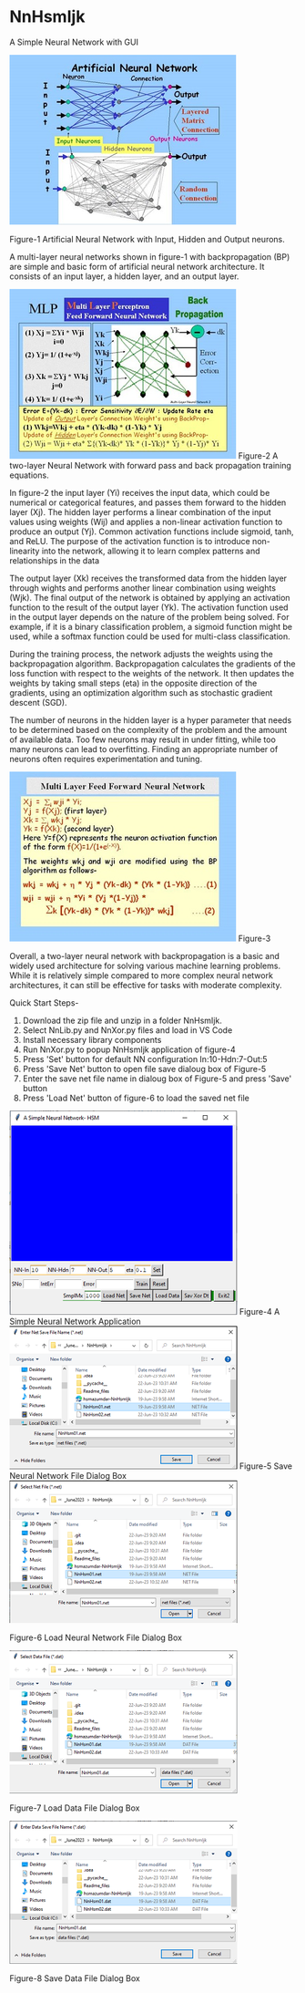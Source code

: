 # NnHsmIjk
A Simple Neural Network with GUI

<img src=Readme_files/Ann.jpg>

Figure-1 Artificial Neural Network with Input, Hidden and Output neurons.

A multi-layer neural networks shown in figure-1  with backpropagation (BP) are simple and basic form of artificial neural network architecture. It consists of an input layer, a hidden layer, and an output layer.
  
<img src="Readme_files/AnnIJK.jpg">
Figure-2 A two-layer Neural Network with forward pass and back propagation training equations.


In figure-2 the input layer (Yi) receives the input data, which could be numerical or categorical features, and passes them forward to the hidden layer (Xj). The hidden layer performs a linear combination of the input values using weights (Wij) and applies a non-linear activation function to produce an output (Yj). Common activation functions include sigmoid, tanh, and ReLU. The purpose of the activation function is to introduce non-linearity into the network, allowing it to learn complex patterns and relationships in the data

The output layer (Xk) receives the transformed data from the hidden layer through wights and performs another linear combination using weights (Wjk). The final output of the network is obtained by applying an activation function to the result of the output layer (Yk). The activation function used in the output layer depends on the nature of the problem being solved. For example, if it is a binary classification problem, a sigmoid function might be used, while a softmax function could be used for multi-class classification.

  


During the training process, the network adjusts the weights using the backpropagation algorithm. Backpropagation calculates the gradients of the loss function with respect to the weights of the network. It then updates the weights by taking small steps (eta) in the opposite direction of the gradients, using an optimization algorithm such as stochastic gradient descent (SGD).

The number of neurons in the hidden layer is a hyper parameter that needs to be determined based on the complexity of the problem and the amount of available data. Too few neurons may result in under fitting, while too many neurons can lead to overfitting. Finding an appropriate number of neurons often requires experimentation and tuning.


<img src="Readme_files/AnnBP.jpg">
Figure-3
  


Overall, a two-layer neural network with backpropagation is a basic and widely used architecture for solving various machine learning problems. While it is relatively simple compared to more complex neural network architectures, it can still be effective for tasks with moderate complexity.

Quick Start Steps-

1. Download the zip file and unzip in a folder NnHsmIjk.
2. Select NnLib.py and NnXor.py files and load in VS Code
3. Install necessary library components
4. Run NnXor.py to popup NnHsmIjk application of figure-4
5. Press 'Set' button for default NN configuration In:10-Hdn:7-Out:5
6. Press 'Save Net' button to open file save dialoug box of Figure-5
7. Enter the save net file name in dialoug box of Figure-5 and press 'Save' button
8. Press 'Load Net' button of figure-6 to load the saved net file  

 
<img src="Readme_files/Main.png">
Figure-4 A Simple Neural Network Application
  


<img src="Readme_files/SaveNet.png">
Figure-5 Save Neural Network File Dialog Box


<img src="Readme_files/LoadNet.png">

Figure-6 Load Neural Network File Dialog Box

<img src="Readme_files/LoadData.png">

Figure-7 Load Data File Dialog Box
  
<img src="Readme_files/SaveData.png">

Figure-8 Save Data File Dialog Box
  


